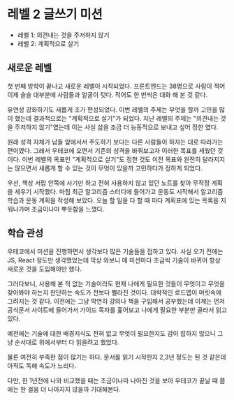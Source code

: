 # 레벨 2 글쓰기 미션

- 레벨 1: 의견내는 것을 주저하지 않기
- 레벨 2: 계획적으로 살기

## 새로운 레벨

첫 번째 방학이 끝나고 새로운 레벨이 시작되었다. 프론트엔드는 38명으로 사람이 적어 이제 슬슬 대부분에 사람들과 얼굴이 텃다. 적어도 한 번씩은 대화 해 본 것 같다.

유연성 강화하기도 새롭게 조가 편성되었다. 이번 레벨의 주제는 무엇을 할까 고민을 많이 했는데 결과적으로는 "계획적으로 살기"가 되었다. 지난 레벨의 주제는 "의견내는 것을 주저하지 않기"였는데 이는 사실 삶을 조금 더 능동적으로 보내고 싶어 정한 였다.

원래 성격 자체가 남들 앞에서서 주도하기 보다는 다른 사람들이 하자는 대로 따라가는 편이였다. 그래서 우테코에 오면서 기존의 성격을 바꿔보고자 이러한 목표를 세웠던 것이다. 이번 레벨의 목표인 "계획적으로 살기"도 정한 것도 이전 목표와 완전히 달라지지는 않으면서 새롭게 할 수 있는 것이 무엇이 있을까 고민하다가 정하게 되었다.

우선, 책상 서랍 안쪽에 사기만 하고 전혀 사용하지 않고 있던 노트를 찾아 무작정 계획을 세우기 시작했다. 마침 최근 알고리즘 스터디에 들어가고 운동도 시작해서 알고리즘 학습과 운동 계획을 작성해 보았다. 오늘 할 일을 다 할 때 마다 계획표에 있는 목록을 지워나가며 조금이나마 뿌듯함을 느꼈다.

## 학습 관성

우테코에서 미션을 진행하면서 생각보다 많은 기술들을 접하고 있다. 사실 오기 전에는 JS, React 정도만 생각했었는데 막상 와보니 매 미션마다 조금씩 기술이 바뀌어 항상 새로운 것을 도입해야만 했다.

그러다보니, 사용해 본 적 없는 기술이라도 현재 나에게 필요한 것들이 무엇이고 무엇을 찾아봐야 하는지 판단하는 속도가 전보다 빨라진 것이다. 대략적인 로드맵이 머릿속에 그려지는 것 같다. 이전에는 그냥 막연히 강의나 책을 구입해서 공부했는데 이제는 먼저 공식문서 사이트에 들어가서 가이드 목차를 훑어보고 나에게 필요한 부분만 골라서 읽고 있다.

예전에는 기술에 대한 배경지식도 전혀 없고 무엇이 필요한지도 감이 잡하지 않으니 그냥 순서대로 위에서부터 다 읽을려고 했었다.

물론 여전히 부족한 점이 많기는 하다. 문서를 읽기 시작한지 2,3년 정도는 된 것 같은데 아직도 독해 속도가 느리다.

다만, 한 1년전에 나와 비교했을 때는 조금이나마 나아진 것을 보아 우테코가 끝날 때 쯤에는 한 걸음 더 나아지지 않을까 기대해본다.
